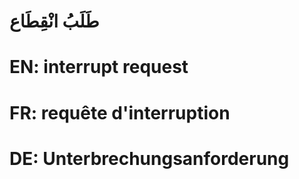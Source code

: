# طَلَبُ انْقِطَاع

# EN: interrupt request

# FR: requête d'interruption

# DE: Unterbrechungsanforderung
